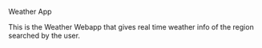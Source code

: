 Weather App

This is the Weather Webapp that gives real time weather info of the region searched by the user.
